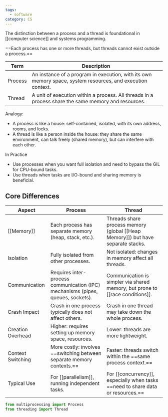 ```yaml
---
tags:
  - software
category: CS
---
```

The distinction between a process and a thread is foundational in [[computer science]] and systems programming. 

==Each process has one or more threads, but threads cannot exist outside a process.==

| Term        | Description                                                                                                                |
| ----------- | -------------------------------------------------------------------------------------------------------------------------- |
| Process | An instance of a program in execution, with its own memory space, system resources, and execution context. |
| Thread  | A unit of execution within a process. All threads in a process share the same memory and resources.                |
Analogy:
* A process is like a house: self-contained, isolated, with its own address, rooms, and locks.
* A thread is like a person inside the house: they share the same environment, can talk freely (shared memory), but can interfere with each other.

In Practice
* Use processes when you want full isolation and need to bypass the GIL for CPU-bound tasks.
* Use threads when tasks are I/O-bound and sharing memory is beneficial.
## Core Differences

| Aspect            | Process                                                                         | Thread                                                                          |
| ----------------- | ------------------------------------------------------------------------------- | ------------------------------------------------------------------------------- |
| [[Memory]]        | Each process has separate memory (heap, stack, etc.).                           | Threads share process memory (global [[Heap Memory]]) but have separate stacks.        |
| Isolation         | Fully isolated from other processes.                                            | Not isolated: changes in memory affect all threads.                             |
| Communication     | Requires inter-process communication (IPC) mechanisms (pipes, queues, sockets). | Communication is simpler via shared memory, but prone to [[race conditions]].   |
| Crash Impact      | Crash in one process typically does not affect others.                          | Crash in one thread may take down the whole process.                            |
| Creation Overhead | Higher: requires setting up memory space, resources.                            | Lower: threads are more lightweight.                                            |
| Context Switching | More costly: involves ==switching between separate memory contexts.==           | Faster: threads switch within the ==same process context.==                     |
| Typical Use       | For [[parallelism]], running independent tasks.                                 | For [[concurrency]], especially when tasks ==need to share data or resources.== |


```python
from multiprocessing import Process
from threading import Thread
```

